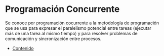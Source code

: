 
# Programación Concurrente 
Se conoce por programación cocurrente a la metodología de programación que se usa para expresar el paralelismo potencial entre tareas (ejecutar más de una tarea al mismo tiempo) y para resolver problemas de comunicación y sincronización entre procesos.

* [Contenido](Contenido/CONTENIDO.md)


